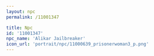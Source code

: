```yaml
---
layout: npc
permalink: /11001347

title: Npc
id: '11001347'
npc_name: 'Alikar Jailbreaker'
icon_url: 'portrait/npc/11000639_prisonerwoman3_p.png'
---
```

